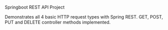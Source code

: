 Springboot REST API Project

Demonstrates all 4 basic HTTP request types with Spring REST.
GET, POST, PUT and DELETE controller methods implemented.
